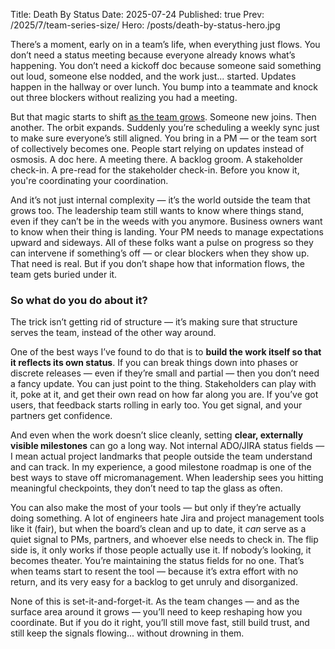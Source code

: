 Title: Death By Status
Date: 2025-07-24
Published: true
Prev: /2025/7/team-series-size/
Hero: /posts/death-by-status-hero.jpg

There’s a moment, early on in a team’s life, when everything just flows. You don’t need a status meeting because everyone already knows what’s happening. You don’t need a kickoff doc because someone said something out loud, someone else nodded, and the work just... started. Updates happen in the hallway or over lunch. You bump into a teammate and knock out three blockers without realizing you had a meeting.

But that magic starts to shift [as the team grows](/2025/7/team-series-size/). Someone new joins. Then another. The orbit expands. Suddenly you’re scheduling a weekly sync just to make sure everyone’s still aligned. You bring in a PM — or the team sort of collectively becomes one. People start relying on updates instead of osmosis. A doc here. A meeting there. A backlog groom. A stakeholder check-in. A pre-read for the stakeholder check-in. Before you know it, you're coordinating your coordination.

And it’s not just internal complexity — it’s the world outside the team that grows too. The leadership team still wants to know where things stand, even if they can’t be in the weeds with you anymore. Business owners want to know when their thing is landing. Your PM needs to manage expectations upward and sideways. All of these folks want a pulse on progress so they can intervene if something’s off — or clear blockers when they show up. That need is real. But if you don’t shape how that information flows, the team gets buried under it.

### So what do you do about it?

The trick isn’t getting rid of structure — it’s making sure that structure serves the team, instead of the other way around.

One of the best ways I’ve found to do that is to **build the work itself so that it reflects its own status**. If you can break things down into phases or discrete releases — even if they’re small and partial — then you don’t need a fancy update. You can just point to the thing. Stakeholders can play with it, poke at it, and get their own read on how far along you are. If you’ve got users, that feedback starts rolling in early too. You get signal, and your partners get confidence.

And even when the work doesn’t slice cleanly, setting **clear, externally visible milestones** can go a long way. Not internal ADO/JIRA status fields — I mean actual project landmarks that people outside the team understand and can track. In my experience, a good milestone roadmap is one of the best ways to stave off micromanagement. When leadership sees you hitting meaningful checkpoints, they don’t need to tap the glass as often.

You can also make the most of your tools — but only if they’re actually doing something. A lot of engineers hate Jira and project management tools like it (fair), but when the board’s clean and up to date, it *can* serve as a quiet signal to PMs, partners, and whoever else needs to check in. The flip side is, it only works if those people actually use it. If nobody’s looking, it becomes theater. You’re maintaining the status fields for no one. That’s when teams start to resent the tool — because it’s extra effort with no return, and its very easy for a backlog to get unruly and disorganized.

None of this is set-it-and-forget-it. As the team changes — and as the surface area around it grows — you’ll need to keep reshaping how you coordinate. But if you do it right, you’ll still move fast, still build trust, and still keep the signals flowing... without drowning in them.